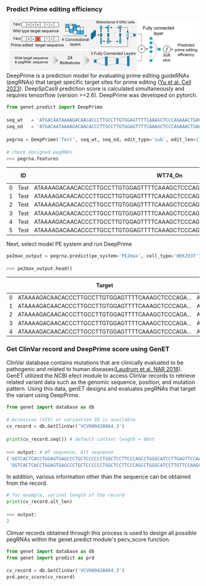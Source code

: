 
### Predict Prime editing efficiency
![](../images/1_4_1_DeepPrime_architecture.svg)
DeepPrime is a prediction model for evaluating prime editing guideRNAs (pegRNAs) that target specific target sites for prime editing ([Yu et al. Cell 2023](https://doi.org/10.1016/j.cell.2023.03.034)). DeepSpCas9 prediction score is calculated simultaneously and requires tensorflow (version >=2.6). DeepPrime was developed on pytorch.

```python 
from genet.predict import DeepPrime

seq_wt   = 'ATGACAATAAAAGACAACACCCTTGCCTTGTGGAGTTTTCAAAGCTCCCAGAAACTGAGAAGAACTATAACCTGCAAATGTCAACTGAAACCTTAAAGTGAGTATTTAATTGAGCTGAAGT'
seq_ed   = 'ATGACAATAAAAGACAACACCCTTGCCTTGTGGAGTTTTCAAAGCTCCCAGAAACTGAGACGAACTATAACCTGCAAATGTCAACTGAAACCTTAAAGTGAGTATTTAATTGAGCTGAAGT'

pegrna = DeepPrime('Test', seq_wt, seq_ed, edit_type='sub', edit_len=1)

# check designed pegRNAs
>>> pegrna.features
```

|   | ID   | WT74_On                                                                    | Edited74_On                                                                | PBSlen | RTlen | RT-PBSlen | Edit_pos | Edit_len | RHA_len | type_sub | type_ins | type_del | Tm1      | Tm2     | Tm2new  | Tm3       | Tm4      | TmD       | nGCcnt1 | nGCcnt2 | nGCcnt3 | fGCcont1 | fGCcont2 | fGCcont3 | MFE3   | MFE4  | DeepSpCas9_score |
| - | ---- | -------------------------------------------------------------------------- | -------------------------------------------------------------------------- | ------ | ----- | --------- | -------- | -------- | ------- | -------- | -------- | -------- | -------- | ------- | ------- | --------- | -------- | --------- | ------- | ------- | ------- | -------- | -------- | -------- | ------ | ----- | ---------------- |
| 0 | Test | ATAAAAGACAACACCCTTGCCTTGTGGAGTTTTCAAAGCTCCCAGAAACTGAGAAGAACTATAACCTGCAAATG | xxxxxxxxxxxxxxCCTTGCCTTGTGGAGTTTTCAAAGCTCCCAGAAACTGAGACGxxxxxxxxxxxxxxxxxx | 7      | 35    | 42        | 34       | 1        | 1       | 1        | 0        | 0        | 16.19097 | 62.1654 | 62.1654 | \-277.939 | 58.22525 | \-340.105 | 5       | 16      | 21      | 71.42857 | 45.71429 | 50       | \-10.4 | \-0.6 | 45.96754         |
| 1 | Test | ATAAAAGACAACACCCTTGCCTTGTGGAGTTTTCAAAGCTCCCAGAAACTGAGAAGAACTATAACCTGCAAATG | xxxxxxxxxxxxxCCCTTGCCTTGTGGAGTTTTCAAAGCTCCCAGAAACTGAGACGxxxxxxxxxxxxxxxxxx | 8      | 35    | 43        | 34       | 1        | 1       | 1        | 0        | 0        | 30.19954 | 62.1654 | 62.1654 | \-277.939 | 58.22525 | \-340.105 | 6       | 16      | 22      | 75       | 45.71429 | 51.16279 | \-10.4 | \-0.6 | 45.96754         |
| 2 | Test | ATAAAAGACAACACCCTTGCCTTGTGGAGTTTTCAAAGCTCCCAGAAACTGAGAAGAACTATAACCTGCAAATG | xxxxxxxxxxxxACCCTTGCCTTGTGGAGTTTTCAAAGCTCCCAGAAACTGAGACGxxxxxxxxxxxxxxxxxx | 9      | 35    | 44        | 34       | 1        | 1       | 1        | 0        | 0        | 33.78395 | 62.1654 | 62.1654 | \-277.939 | 58.22525 | \-340.105 | 6       | 16      | 22      | 66.66667 | 45.71429 | 50       | \-10.4 | \-0.6 | 45.96754         |
| 3 | Test | ATAAAAGACAACACCCTTGCCTTGTGGAGTTTTCAAAGCTCCCAGAAACTGAGAAGAACTATAACCTGCAAATG | xxxxxxxxxxxCACCCTTGCCTTGTGGAGTTTTCAAAGCTCCCAGAAACTGAGACGxxxxxxxxxxxxxxxxxx | 10     | 35    | 45        | 34       | 1        | 1       | 1        | 0        | 0        | 38.51415 | 62.1654 | 62.1654 | \-277.939 | 58.22525 | \-340.105 | 7       | 16      | 23      | 70       | 45.71429 | 51.11111 | \-10.4 | \-0.6 | 45.96754         |
| 4 | Test | ATAAAAGACAACACCCTTGCCTTGTGGAGTTTTCAAAGCTCCCAGAAACTGAGAAGAACTATAACCTGCAAATG | xxxxxxxxxxACACCCTTGCCTTGTGGAGTTTTCAAAGCTCCCAGAAACTGAGACGxxxxxxxxxxxxxxxxxx | 11     | 35    | 46        | 34       | 1        | 1       | 1        | 0        | 0        | 40.87411 | 62.1654 | 62.1654 | \-277.939 | 58.22525 | \-340.105 | 7       | 16      | 23      | 63.63636 | 45.71429 | 50       | \-10.4 | \-0.6 | 45.96754         |
| 5 | Test | ATAAAAGACAACACCCTTGCCTTGTGGAGTTTTCAAAGCTCCCAGAAACTGAGAAGAACTATAACCTGCAAATG | xxxxxxxxxAACACCCTTGCCTTGTGGAGTTTTCAAAGCTCCCAGAAACTGAGACGxxxxxxxxxxxxxxxxxx | 12     | 35    | 47        | 34       | 1        | 1       | 1        | 0        | 0        | 40.07098 | 62.1654 | 62.1654 | \-277.939 | 58.22525 | \-340.105 | 7       | 16      | 23      | 58.33333 | 45.71429 | 48.93617 | \-10.4 | \-0.6 | 45.96754         |

Next, select model PE system and run DeepPrime
```python 
pe2max_output = pegrna.predict(pe_system='PE2max', cell_type='HEK293T')

>>> pe2max_output.head()
```

|   | Target                                            | Spacer                         | RT-PBS                                         | PBSlen | RTlen | RT-PBSlen | Edit_pos | Edit_len | RHA_len | PE2max_score |
| - | ------------------------------------------------- | ------------------------------ | ---------------------------------------------- | ------ | ----- | --------- | -------- | -------- | ------- | ------------ |
| 0 | ATAAAAGACAACACCCTTGCCTTGTGGAGTTTTCAAAGCTCCCAGA... | ATAAAAGACAACACCCTTGCCTTGTGGAGT | CGTCTCAGTTTCTGGGAGCTTTGAAAACTCCACAAGGCAAGG     | 7      | 35    | 42        | 34       | 1        | 1       | 0.904907     |
| 1 | ATAAAAGACAACACCCTTGCCTTGTGGAGTTTTCAAAGCTCCCAGA... | ATAAAAGACAACACCCTTGCCTTGTGGAGT | CGTCTCAGTTTCTGGGAGCTTTGAAAACTCCACAAGGCAAGGG    | 8      | 35    | 43        | 34       | 1        | 1       | 2.377118     |
| 2 | ATAAAAGACAACACCCTTGCCTTGTGGAGTTTTCAAAGCTCCCAGA... | ATAAAAGACAACACCCTTGCCTTGTGGAGT | CGTCTCAGTTTCTGGGAGCTTTGAAAACTCCACAAGGCAAGGGT   | 9      | 35    | 44        | 34       | 1        | 1       | 2.613841     |
| 3 | ATAAAAGACAACACCCTTGCCTTGTGGAGTTTTCAAAGCTCCCAGA... | ATAAAAGACAACACCCTTGCCTTGTGGAGT | CGTCTCAGTTTCTGGGAGCTTTGAAAACTCCACAAGGCAAGGGTG  | 10     | 35    | 45        | 34       | 1        | 1       | 3.643573     |
| 4 | ATAAAAGACAACACCCTTGCCTTGTGGAGTTTTCAAAGCTCCCAGA... | ATAAAAGACAACACCCTTGCCTTGTGGAGT | CGTCTCAGTTTCTGGGAGCTTTGAAAACTCCACAAGGCAAGGGTGT | 11     | 35    | 46        | 34       | 1        | 1       | 3.770234     |



### Get ClinVar record and DeepPrime score using GenET
ClinVar database contains mutations that are clinically evaluated to be pathogenic and related to human diseases([Laudrum et al. NAR 2018](https://academic.oup.com/nar/article/46/D1/D1062/4641904)). GenET utilized the NCBI efect module to access ClinVar records to retrieve related variant data such as the genomic sequence, position, and mutation pattern. Using this data, genET designs and evaluates pegRNAs that target the variant using DeepPrime.

```python
from genet import database as db

# Accession (VCV) or variantion ID is available
cv_record = db.GetClinVar('VCV000428864.3')

print(cv_record.seq()) # default context length = 60nt

>>> output: # WT sequence, Alt sequence
('GGTCACTCACCTGGAGTGAGCCCTGCTCCCCCCTGGCTCCTTCCCAGCCTGGGCATCCTTGAGTTCCAAGGCCTCATTCAGCTCTCGGAACATCTCGAAGCGCTCACGCCCACGGATCTGC',
 'GGTCACTCACCTGGAGTGAGCCCTGCTCCCCCCTGGCTCCTTCCCAGCCTGGGCATCCTTGTTCCAAGGCCTCATTCAGCTCTCGGAACATCTCGAAGCGCTCACGCCCACGGATCTGCAG')
```

In addition, various information other than the sequence can be obtained from the record.

```python
# for example, variant length of the record
print(cv_record.alt_len)

>>> output:
2
```

Clinvar records obtained through this process is used to design all possible pegRNAs within the genet.predict module's pecv_score function.

```python
from genet import database as db
from genet import predict as prd

cv_record = db.GetClinVar('VCV000428864.3')
prd.pecv_score(cv_record)
```